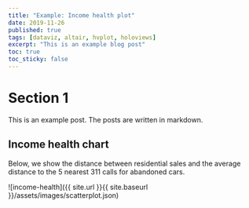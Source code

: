 ```yaml
---
title: "Example: Income health plot"
date: 2019-11-26
published: true
tags: [dataviz, altair, hvplot, holoviews]
excerpt: "This is an example blog post"
toc: true
toc_sticky: false
---
```


# Section 1

This is an example post. The posts are written in markdown.

## Income health chart

Below, we show the distance between residential sales and the average distance to the 5 nearest 311 calls for abandoned cars.

![income-health]({{ site.url }}{{ site.baseurl }}/assets/images/scatterplot.json)
